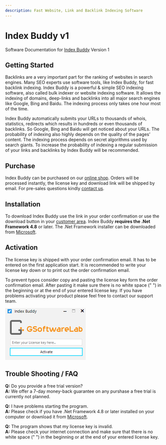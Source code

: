 ```yaml
---
description: Fast Website, Link and Backlink Indexing Software
---
```


# Index Buddy v1

Software Documentation for [Index Buddy](https://gsoftwarelab.com/index-buddy-backlink-indexer/) Version 1

## Getting Started

Backlinks are a very important part for the ranking of websites in search engines. Many SEO experts use software tools, like Index Buddy, for fast backlink indexing. Index Buddy is a powerful & simple SEO indexing software, also called bulk indexer or website indexing software. It allows the indexing of domains, deep-links and backlinks into all major search engines like Google, Bing and Baidu. The indexing process only takes one hour most of the time.

Index Buddy automatically submits your URLs to thousands of whois, statistics, redirects which results in hundreds or even thousands of backlinks. So Google, Bing and Baidu will get noticed about your URLs. The probability of indexing also highly depends on the quality of the pages’ content. The indexing process depends on secret algorithms used by search giants. To increase the probability of indexing a regular submission of your links and backlinks by Index Buddy will be recommended.

## Purchase

Index Buddy can be purchased on our [online shop](https://gsoftwarelab.com/shop/). Orders will be processed instantly, the license key and download link will be shipped by email. For pre-sales questions kindly [contact us](https://gsoftwarelab.com/contact-us/).

## Installation

To download Index Buddy use the link in your order confirmation or use the download button in your [customer area](https://gsoftwarelab.com/my-account/downloads/). Index Buddy **requires the .Net Framework 4.8** or later. The .Net Framework installer can be downloaded from [Microsoft](https://dotnet.microsoft.com/download/dotnet-framework/thank-you/net48-web-installer).

## Activation

The license key is shipped with your order confirmation email. It has to be entered on the first application start. It is recommended to write your license key down or to print out the order confirmation email.

To prevent typos consider copy and pasting the license key form the order confirmation email. After pasting it make sure there is no white space (" ") in the beginning or at the end of your entered license key. If you have problems activating your product please feel free to contact our support team.

![Product activation](../.gitbook/assets/activation1.png)

## Trouble Shooting / FAQ

**Q:** Do you provide a free trial version? \
**A:** We offer a 7-day money-back guarantee on any purshase a free trial is currently not planned.

**Q:** I have problems starting the program. \
**A:** Please check if you have .Net Framework 4.8 or later installed on your computer or download it from [Microsoft](https://dotnet.microsoft.com/download/dotnet-framework/thank-you/net48-web-installer).

**Q:** The program shows that my license key is invalid. \
**A:** Please check your internet connection and make sure that there is no white space (" ") in the beginning or at the end of your entered license key.
